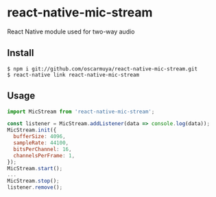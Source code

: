 # react-native-mic-stream

React Native module used for two-way audio

## Install

```
$ npm i git://github.com/oscarmuya/react-native-mic-stream.git
$ react-native link react-native-mic-stream
```

## Usage

```javascript
import MicStream from 'react-native-mic-stream';

const listener = MicStream.addListener(data => console.log(data));
MicStream.init({
  bufferSize: 4096,
  sampleRate: 44100,
  bitsPerChannel: 16,
  channelsPerFrame: 1,
});
MicStream.start();
...
MicStream.stop();
listener.remove();
```
